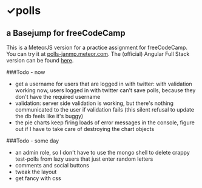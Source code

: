 # &#10003;polls
## a Basejump for freeCodeCamp
This is a MeteorJS version for a practice assignment for freeCodeCamp. You can try it at [polls-janmp.meteor.com](http://polls-janmp.meteor.com).
The (official) Angular Full Stack version can be found [here](https://github.com/JanMP/vote).

###Todo - now
+   get a username for users that are logged in with twitter: with validation working now, users logged in with twitter can't save polls, because they don't have the required username
+   validation: server side validation is working, but there's nothing communicated to the user if validation fails (this silent refusal to update the db feels like it's buggy)
+   the pie charts keep firing loads of error messages in the console, figure out if I have to take care of destroying the chart objects

###Todo - some day
+   an admin role, so I don't have to use the mongo shell to delete crappy test-polls from lazy users that just enter random letters 
+   comments and social buttons
+   tweak the layout
+   get fancy with css